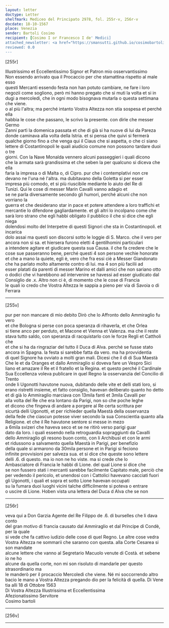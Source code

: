 ```yaml
---
layout: letter
doctype: Letter
shelfmark: Mediceo del Principato 2978, fol. 255r-v, 256r-v
docdate: 18-10-1567
place: Venezia
sender: Bartoli Cosimo
recipient: [Cosimo I or Francesco I de' Medici]
attached_newsletter: <a href="https://smansutti.github.io/cosimobartoli/texts/3080_039/">3080_039</a>
reviewed: 0.0
---
```


[255r]  
  
  
Illustrissimo et Eccellentissimo Signor et Patron mio osservantissimo  
Non essendo arrivato qua il Procaccio per che stamattina rispetto al male esso  
questi Mercanti essendo festa non han potuto cambiare, ne fare i loro  
negozii come sogliono, però mi hanno pregato che si muti la volta et si in  
dugi a mercoledi, che in ogni modo bisognava mutarla o questa settimana che viene.  
o al più l'altra; ma perché intanto Vostra Altezza non stia sospesa et perché ella  
habbia le cose che passano, le scrivo la presente. con dirle che messer Germo  
Zanni partì la domenica passata et che di già si ha nuove di lui da Pareza  
donde caminava alla volta della Istria. et si pensa che quivi si fermerà  
qualche giorno fino a che venga qui il Ciaus che si aspetta, o che ci siano  
lettere di Costantinopoli le quali aiudicio comune non possono tardare duoi o tre  
giorni. Con la Nave Monalda vennero alcuni passeggieri i quali dicono  
che la armata sarà grandissima et che seben la per qualcuno si diceva che ella  
faria la impresa o di Malta o, di Cipro. pur che i contemplativi non cre  
devano ne l'una né l'altra. ma dubitavano della Goletta si per esser  
impresa più comodo, et si più riuscibile mediante lo aiuto del Re di  
Tunizi. Qui le cose di messer Marin Cavalli vanno adagio et  
se ne parla diversamente secondo gli humori, perché alcuni che non vorriano la  
guerra et che desiderano star in pace et potere attendere a loro traffichi et  
mercantie lo difendone gagliardamente. et gli altri lo incolpano come che  
sarà loro strano che egli habbi obligato il pubblico il che si dice che egli niega  
dolendosi molto del Interpetre di questi Signori che sta in Costantinopoli. et incarica  
dolo assai ma questi son discorsi sotto le loggie di S. Marco. che il vero per  
ancora non si sa. et hiersera furono eletti 4 gentilhomini particulari  
a intendere agitare et giudicare questa sua Causa. il che fa credere che le  
cose sue passeranno bene, perché questi 4 son persone vechie honorate  
et che a mano la quiete, egli è, vero che fra essi ciè a Messer Giandonato  
che ha parlato molto altamente contro di lui. ma 4 son più facilii ad  
esser platati da parenti di messer Marino et dalli amici che non sariano otto  
o dodici che vi harebbono ad intervenire se havessi ad esser giudicato dal  
Consiglio de .x. Altro non ci è, di momento che le cose di Francia  
le quali io credo che Vostra Altezza le sappia a pieno per via di Savoia o di Ferrara  
  
---  

[255v]  
  
  
pur per non mancare di mio debito Dirò che lo Affronto dello Ammiraglio fu vero  
et che Bologna si perse con poca speranza di rihaverla, et che Orlea  
si tiene anco per perduto, et Macone et Vienna et Valenza. ma che il reste  
stava tutto saldo, con speranza di racquistarlo con le forze Regli et Cattholi che  
et che si ha da ringraziar del tutto il Duca di Alva. perché se fusse stato  
ancora in Spagna. la festa si sarebbe fatta da vero. ma ha provvidentia  
di quel Signore ha ovviato a molti gran mali. Dicesi che il dì di Sua Maestà  
Che le et da Oranges et dallo Ammiraglio si doveva fare un Vespro Sici  
liano et amazare il Re et il fratello et la Regina. et questo perché il Cardinale  
Sua Eccellenza voleva publicare in quel Regno la osservanzia del Concilio di Trento  
onde li Ugonotti havutone nuova, dubitando delle vite et delli stati loro, si  
erano ristretti insieme, et fatto consiglio, havevan deliberato quanto ho detto  
et di già lo Ammiraglio marciava con 13mila fanti et 3mila Cavalli per  
alla volta del Re che era lontano da Parigi, non so che poche leghe  
et dicono che fingeva di andare a porgere al Re certa scrittura per  
sicurtà delli Ugonotti, et per richieder quella Maestà della osservanza  
della fede che ciascun potesse viver secondo la sua Conscientia quanto alla  
Religione. et che il Re havutone sentore si messe in mezo  
a 6mila svizeri che haveva seco et se ne ritirò verso parigi guar  
dato da loro. i quali essendo nella retroguardia sopraggiunti da Cavalli  
dello Ammiraglio gli resono buon conto, con li Archibusi et con le armi  
et ridussono a salvamento quella Maestà in Parigi, per benefizio  
della quale si armarono da 30mila persone et in Parigi si feciono  
infinite provvisioni per salveza sua. et si dice che queste sono lettere  
delli .6. di questo. ma io non ne ho viste. ma si crede che lo  
Ambasciatore di Francia le habbi di Lione. del qual Lione si dice che  
se non fussero stati i mercanti sarebbe facilmente Capitato male, perciò che  
per vedendo il pericolo, et unendosi con i Cattolici havevano cacciati fuori  
gli Ugonotti, i quali et sopra et sotto Lione havevan occupati  
su la fumara duoi luoghi vicini talche difficilmente si poteva o entrare  
o uscire di Lione. Hoben vista una lettera del Duca d Alva che se non  
  
---  

[256r]  
  
  
veva qui a Don Garzia Agente del Re Filippo de .6. di burselles che li dava conto  
del gran motivo di francia causato dal Ammiraglio et dal Principe di Condè, per la quale  
si vede che fa cattivo iudizio delle cose di quel Regno. Le altre cose vedra  
Vostra Altezza ne sommarii che saranno con questa. alla Corte Cesarea si son mandate  
alcune lettere che vanno al Segretario Macuolo venute di Costà. et sebene io ne ho  
alcune da quella corte, non mi son risoluto di mandarle per questo strasordinario ma  
le manderò per il procaccio Mercoledì che viene. Né mi soccorrendo altro  
bacio le mano a Vostra Altezza pregando dio per la felicità di quella. Di Vene  
tia alli 18 di Ottobre 1563  
Di Vostra Altezza Illustrissima et Eccellentissima  
Afezionatissimo Servitore  
Cosimo bartoli  
  
---  

[256v]  
  
  
  
---  

